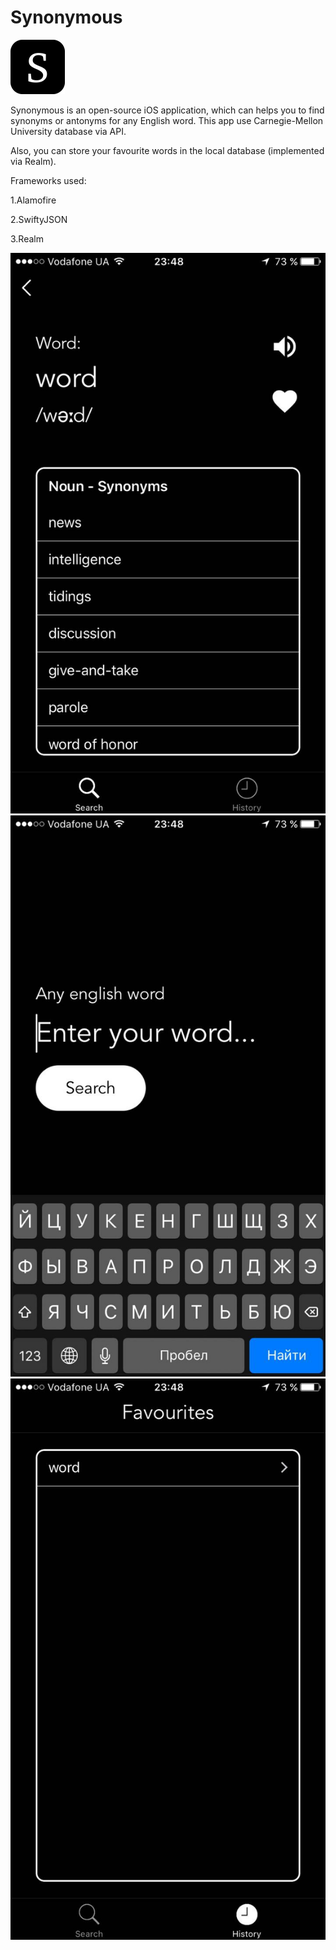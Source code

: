 # Synonymous

![alt text](https://raw.githubusercontent.com/yosestartup/Synonymous/temp/Icon-App-29x29%403x.png)

Synonymous is an open-source iOS application, which can helps you to find synonyms or antonyms for any English word.
This app use Carnegie-Mellon University database via API.


Also, you can store your favourite words in the local database (implemented via Realm).

Frameworks used:

1.Alamofire

2.SwiftyJSON

3.Realm

![alt text](https://raw.githubusercontent.com/yosestartup/Synonymous/temp/2018-03-14%2011.56.21.jpg)
![alt text](https://raw.githubusercontent.com/yosestartup/Synonymous/temp/2018-03-14%2011.56.16.jpg)
![alt text](https://raw.githubusercontent.com/yosestartup/Synonymous/temp/2018-03-14%2011.56.26.jpg)
